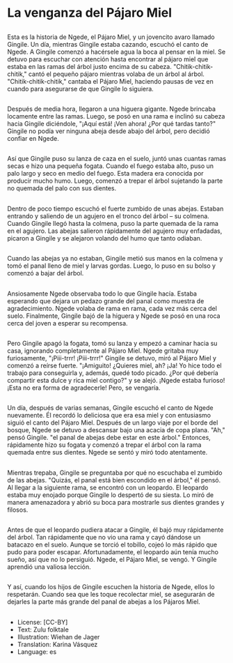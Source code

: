 # La venganza del Pájaro Miel

##
Esta es la historia de Ngede, el Pájaro Miel, y un jovencito avaro llamado Gingile. Un día, mientras Gingile estaba cazando, escuchó el canto de Ngede. A Gingile comenzó a hacérsele agua la boca al pensar en la miel. Se detuvo para escuchar con atención hasta encontrar al pájaro miel que estaba en las ramas del árbol justo encima de su cabeza. "Chitik-chitik-chitik," cantó el pequeño pájaro mientras volaba de un árbol al árbol. "Chitik-chitik-chitik," cantaba el Pájaro Miel, haciendo pausas de vez en cuando para asegurarse de que Gingile lo siguiera.

##
Después de media hora, llegaron a una higuera gigante. Ngede brincaba locamente entre las ramas. Luego, se posó en una rama e inclinó su cabeza hacia Gingile diciéndole, "¡Aquí está! ¡Ven ahora! ¿Por qué tardas tanto?" Gingile no podía ver ninguna abeja desde abajo del árbol, pero decidió confiar en Ngede.

##
Así que Gingile puso su lanza de caza en el suelo, juntó unas cuantas ramas secas e hizo una pequeña fogata. Cuando el fuego estaba alto, puso un palo largo y seco en medio del fuego. Esta madera era conocida por producir mucho humo. Luego, comenzó a trepar el árbol sujetando la parte no quemada del palo con sus dientes.

##
Dentro de poco tiempo escuchó el fuerte zumbido de unas abejas. Estaban entrando y saliendo de un agujero en el tronco del árbol – su colmena. Cuando Gingile llegó hasta la colmena, puso la parte quemada de la rama en el agujero. Las abejas salieron rápidamente del agujero muy enfadadas, picaron a Gingile y se alejaron volando del humo que tanto odiaban.

##
Cuando las abejas ya no estaban, Gingile metió sus manos en la colmena y tomó el panal lleno de miel y larvas gordas. Luego, lo puso en su bolso y comenzó a bajar del árbol.

##
Ansiosamente Ngede observaba todo lo que Gingile hacía. Estaba esperando que dejara un pedazo grande del panal como muestra de agradecimiento. Ngede volaba de rama en rama, cada vez más cerca del suelo. Finalmente, Gingile bajó de la higuera y Ngede se posó en una roca cerca del joven a esperar su recompensa.

##
Pero Gingile apagó la fogata, tomó su lanza y empezó a caminar hacia su casa, ignorando completamente al Pájaro Miel. Ngede gritaba muy furiosamente, "¡Piii-trrr! ¡Piii-trrr!" Gingile se detuvo, miró al Pájaro Miel y comenzó a reírse fuerte. "¡Amiguito! ¿Quieres miel, ah? ¡Ja! Yo hice todo el trabajo para conseguirla y, además, quedé todo picado. ¿Por qué debería compartir esta dulce y rica miel contigo?" y se alejó. ¡Ngede estaba furioso! ¡Esta no era forma de agradecerle! Pero, se vengaría.

##
Un día, después de varias semanas, Gingile escuchó el canto de Ngede nuevamente. Él recordó lo deliciosa que era esa miel y con entusiasmo siguió el canto del Pájaro Miel. Después de un largo viaje por el borde del bosque, Ngede se detuvo a descansar bajo una acacia de copa plana. "Ah," pensó Gingile. "el panal de abejas debe estar en este árbol." Entonces, rápidamente hizo su fogata y comenzó a trepar el árbol con la rama quemada entre sus dientes. Ngede se sentó y miró todo atentamente.

##
Mientras trepaba, Gingile se preguntaba por qué no escuchaba el zumbido de las abejas. "Quizás, el panal está bien escondido en el árbol," él pensó. Al llegar a la siguiente rama, se encontró con un leopardo. El leopardo estaba muy enojado porque Gingile lo despertó de su siesta. Lo miró de manera amenazadora y abrió su boca para mostrarle sus dientes grandes y filosos.

##
Antes de que el leopardo pudiera atacar a Gingile, él bajó muy rápidamente del árbol. Tan rápidamente que no vio una rama y cayó dándose un batacazo en el suelo. Aunque se torció el tobillo, cojeó lo más rápido que pudo para poder escapar. Afortunadamente, el leopardo aún tenía mucho sueño, así que no lo persiguió. Ngede, el Pájaro Miel, se vengó. Y Gingile aprendió una valiosa lección.

##
Y así, cuando los hijos de Gingile escuchen la historia de Ngede, ellos lo respetarán. Cuando sea que les toque recolectar miel, se asegurarán de dejarles la parte más grande del panal de abejas a los Pájaros Miel.

##
* License: [CC-BY]
* Text: Zulu folktale
* Illustration: Wiehan de Jager
* Translation: Karina Vásquez
* Language: es

